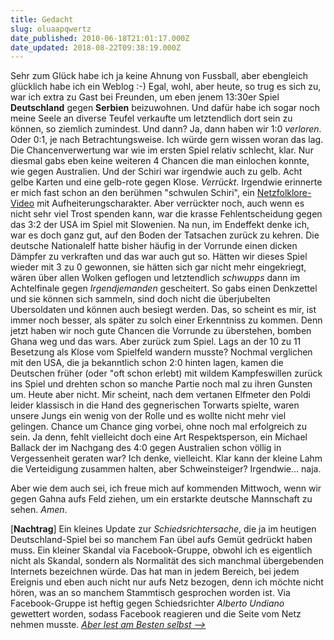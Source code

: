 ```yaml
---
title: Gedacht
slug: oluaapqwertz
date_published: 2010-06-18T21:01:17.000Z
date_updated: 2018-08-22T09:38:19.000Z
---
```


Sehr zum Glück habe ich ja keine Ahnung von Fussball, aber ebengleich glücklich habe ich ein Weblog :-) Egal, wohl, aber heute, so trug es sich zu, war ich extra zu Gast bei Freunden, um eben jenem 13:30er Spiel **Deutschland** gegen **Serbien** beizuwohnen. Und dafür habe ich sogar noch meine Seele an diverse Teufel verkaufte um letztendlich dort sein zu können, so ziemlich zumindest. Und dann? Ja, dann haben wir 1:0 *verloren*. Oder 0:1, je nach Betrachtungsweise. Ich würde gern wissen woran das lag. Die Chancenverwertung war wie im ersten Spiel relativ schlecht, klar. Nur diesmal gabs eben keine weiteren 4 Chancen die man einlochen konnte, wie gegen Australien. Und der Schiri war irgendwie auch zu gelb. Acht gelbe Karten und eine gelb-rote gegen Klose. *Verrückt*. Irgendwie erinnerte er mich fast schon an den berühmen "schwulen Schiri", ein [Netzfolklore-Video](http://www.youtube.com/watch?v=b6x7WKtQKQU) mit Aufheiterungscharakter. Aber verrückter noch, auch wenn es nicht sehr viel Trost spenden kann, war die krasse Fehlentscheidung gegen das 3:2 der USA im Spiel mit Slowenien. Na nun, im Endeffekt denke ich, war es doch ganz gut, auf den Boden der Tatsachen zurück zu kehren. Die deutsche Nationalelf hatte bisher häufig in der Vorrunde einen dicken Dämpfer zu verkraften und das war auch gut so. Hätten wir dieses Spiel wieder mit 3 zu 0 gewonnen, sie hätten sich gar nicht mehr eingekriegt, wären über allen Wolken geflogen und letztendlich *schwupps* dann im Achtelfinale gegen *Irgendjemanden* gescheitert. So gabs einen Denkzettel und sie können sich sammeln, sind doch nicht die überjubelten Ubersoldaten und können auch besiegt werden. Das, so scheint es mir, ist immer noch besser, als später zu solch einer Erkenntniss zu kommen. Denn jetzt haben wir noch gute Chancen die Vorrunde zu überstehen, bomben Ghana weg und das wars. Aber zurück zum Spiel. Lags an der 10 zu 11 Besetzung als Klose vom Spielfeld wandern musste? Nochmal verglichen mit den USA, die ja bekanntlich schon 2:0 hinten lagen, kamen die Deutschen früher (oder "oft schon erlebt) mit wildem Kampfeswillen zurück ins Spiel und drehten schon so manche Partie noch mal zu ihren Gunsten um. Heute aber nicht. Mir scheint, nach dem vertanen Elfmeter den Poldi leider klassisch in die Hand des gegnerischen Torwarts spielte, waren unsere Jungs ein wenig von der Rolle und es wollte nicht mehr viel gelingen. Chance um Chance ging vorbei, ohne noch mal erfolgreich zu sein. Ja denn, fehlt vielleicht doch eine Art Respektsperson, ein Michael Ballack der im Nachgang des 4:0 gegen Australien schon völlig in Vergessenheit geraten war? Ich denke, vielleicht. Klar kann der kleine Lahm die Verteidigung zusammen halten, aber Schweinsteiger? Irgendwie... naja.

Aber wie dem auch sei, ich freue mich auf kommenden Mittwoch, wenn wir gegen Gahna aufs Feld ziehen, um ein erstarkte deutsche Mannschaft zu sehen. *Amen*.

[**Nachtrag**] Ein kleines Update zur *Schiedsrichtersache*, die ja im heutigen Deutschland-Spiel bei so manchem Fan übel aufs Gemüt gedrückt haben muss. Ein kleiner Skandal via Facebook-Gruppe, obwohl ich es eigentlich nicht als Skandal, sondern als Normalität des sich manchmal übergebenden Internets bezeichnen würde. Das hat man in jedem Bereich, bei jedem Ereignis und eben auch nicht nur aufs Netz bezogen, denn ich möchte nicht hören, was an so manchem Stammtisch gesprochen worden ist. Via Facebook-Gruppe ist heftig gegen Schiedsrichter *Alberto Undiano* gewettert worden, sodass Facebook reagieren und die Seite vom Netz nehmen musste. *[Aber lest am Besten selbst -->](http://www.basicthinking.de/blog/2010/06/18/facebook-attacke-gegen-spanischen-referee-alberto-undiano/)*
